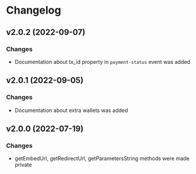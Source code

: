 # Changelog

## v2.0.2 (2022-09-07)

### Changes

* Documentation about tx_id property in `payment-status` event was added

## v2.0.1 (2022-09-05)

### Changes

* Documentation about extra wallets was added

## v2.0.0 (2022-07-19)

### Changes

* getEmbedUrl, getRedirectUrl, getParametersString methods were made private
